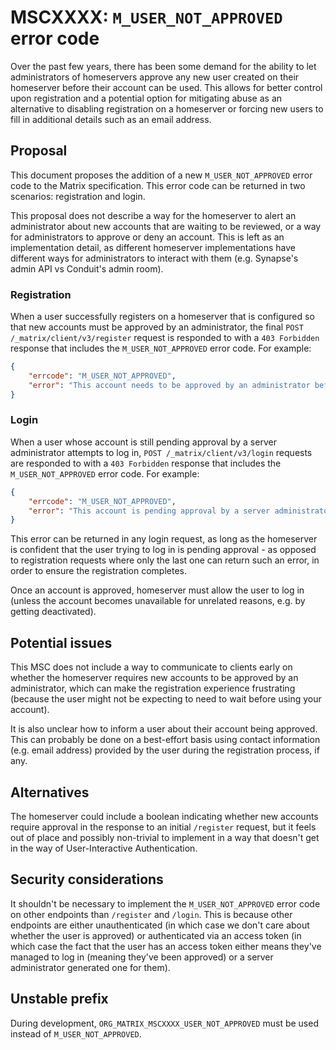# MSCXXXX: `M_USER_NOT_APPROVED` error code

Over the past few years, there has been some demand for the ability to let
administrators of homeservers approve any new user created on their homeserver
before their account can be used. This allows for better control upon
registration and a potential option for mitigating abuse as an alternative to
disabling registration on a homeserver or forcing new users to fill in
additional details such as an email address.

## Proposal

This document proposes the addition of a new `M_USER_NOT_APPROVED` error code to
the Matrix specification. This error code can be returned in two scenarios:
registration and login.

This proposal does not describe a way for the homeserver to alert an
administrator about new accounts that are waiting to be reviewed, or a way for
administrators to approve or deny an account. This is left as an implementation
detail, as different homeserver implementations have different ways for
administrators to interact with them (e.g. Synapse's admin API vs Conduit's
admin room).

### Registration

When a user successfully registers on a homeserver that is configured so that
new accounts must be approved by an administrator, the final `POST
/_matrix/client/v3/register` request is responded to with a `403 Forbidden`
response that includes the `M_USER_NOT_APPROVED` error code. For example:

```json
{
    "errcode": "M_USER_NOT_APPROVED",
    "error": "This account needs to be approved by an administrator before it can be used."
}
```

### Login

When a user whose account is still pending approval by a server administrator
attempts to log in, `POST /_matrix/client/v3/login` requests are responded to
with a `403 Forbidden` response that includes the `M_USER_NOT_APPROVED` error
code. For example:

```json
{
    "errcode": "M_USER_NOT_APPROVED",
    "error": "This account is pending approval by a server administrator. Please try again later."
}
```

This error can be returned in any login request, as long as the homeserver is
confident that the user trying to log in is pending approval - as opposed to
registration requests where only the last one can return such an error, in order
to ensure the registration completes.

Once an account is approved, homeserver must allow the user to log in (unless
the account becomes unavailable for unrelated reasons, e.g. by getting
deactivated).

## Potential issues

This MSC does not include a way to communicate to clients early on whether the
homeserver requires new accounts to be approved by an administrator, which can
make the registration experience frustrating (because the user might not be
expecting to need to wait before using your account).

It is also unclear how to inform a user about their account being approved. This
can probably be done on a best-effort basis using contact information (e.g.
email address) provided by the user during the registration process, if any.

## Alternatives

The homeserver could include a boolean indicating whether new accounts require
approval in the response to an initial `/register` request, but it feels out of
place and possibly non-trivial to implement in a way that doesn't get in the way
of User-Interactive Authentication.

## Security considerations

It shouldn't be necessary to implement the `M_USER_NOT_APPROVED` error code on
other endpoints than `/register` and `/login`. This is because other endpoints
are either unauthenticated (in which case we don't care about whether the user
is approved) or authenticated via an access token (in which case the fact that
the user has an access token either means they've managed to log in (meaning
they've been approved) or a server administrator generated one for them).

## Unstable prefix

During development, `ORG_MATRIX_MSCXXXX_USER_NOT_APPROVED` must be used instead
of `M_USER_NOT_APPROVED`.
